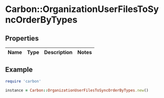 # Carbon::OrganizationUserFilesToSyncOrderByTypes

## Properties

| Name | Type | Description | Notes |
| ---- | ---- | ----------- | ----- |

## Example

```ruby
require 'carbon'

instance = Carbon::OrganizationUserFilesToSyncOrderByTypes.new()
```

